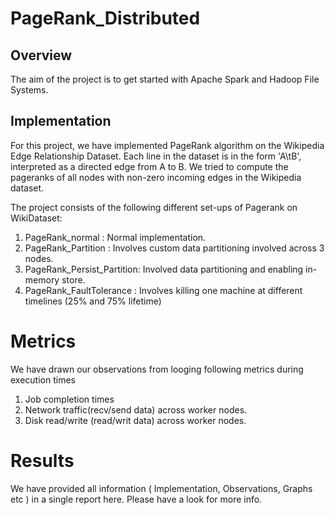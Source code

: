 # PageRank_Distributed

## Overview
The aim of the project is to get started with Apache Spark and Hadoop File Systems.

## Implementation
For this project, we have implemented PageRank algorithm on the Wikipedia Edge Relationship Dataset.
Each line in the dataset is in the form 'A\tB', interpreted as a directed edge from A to B.
We tried to compute the pageranks of all nodes with non-zero incoming edges in the Wikipedia dataset.

The project consists of the following different set-ups of Pagerank on WikiDataset: 

1. PageRank_normal :     Normal implementation. 
2. PageRank_Partition :  Involves custom data partitioning involved across 3 nodes.
3. PageRank_Persist_Partition: Involved data partitioning and enabling in-memory store. 
4. PageRank_FaultTolerance : Involves killing one machine at different timelines (25% and 75% lifetime)

# Metrics 
We have drawn our observations from looging following metrics during execution times 
 1. Job completion times 
 2. Network traffic(recv/send data) across worker nodes. 
 3. Disk read/write (read/writ data) across worker nodes. 

# Results
We have provided all information ( Implementation, Observations, Graphs etc ) in a single report here. 
Please have a look for more info. 






